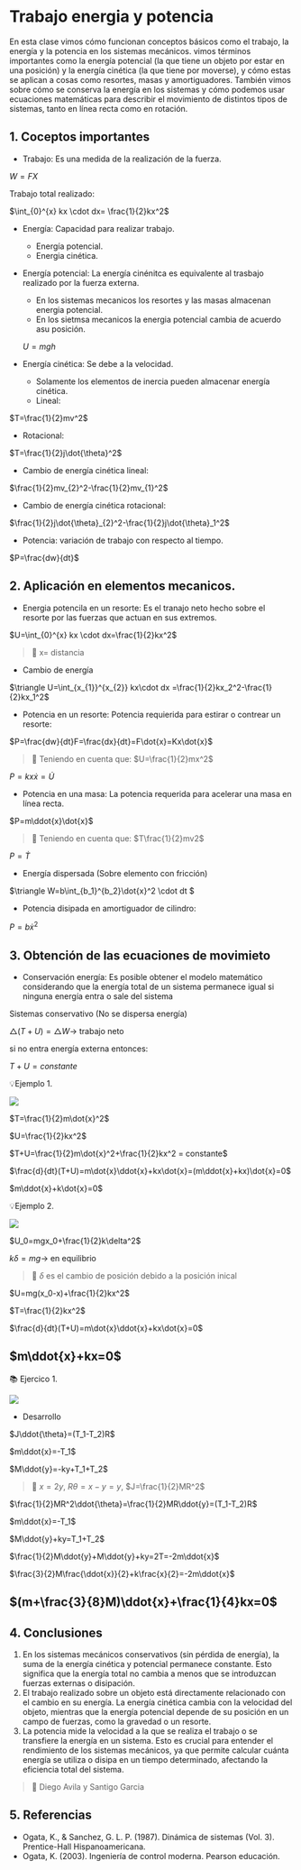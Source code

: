# Trabajo energia y potencia
En esta clase vimos cómo funcionan conceptos básicos como el trabajo, la energía y la potencia en los sistemas mecánicos. vimos términos importantes como la energía potencial (la que tiene un objeto por estar en una posición) y la energía cinética (la que tiene por moverse), y cómo estas se aplican a cosas como resortes, masas y amortiguadores. También vimos sobre cómo se conserva la energía en los sistemas y cómo podemos usar ecuaciones matemáticas para describir el movimiento de distintos tipos de sistemas, tanto en línea recta como en rotación.

## 1. Coceptos importantes

- Trabajo: Es una medida de la realización de la fuerza.

$W=FX$

Trabajo total realizado:

$\int_{0}^{x} kx \cdot dx= \frac{1}{2}kx^2$

- Energía: Capacidad para realizar trabajo.
  - Energía potencial.
  - Energia cinética.

- Energía potencial: La energía cinénitca es equivalente al trasbajo realizado por la fuerza externa.
  - En los sistemas mecanicos los resortes y las masas almacenan energia potencial.
  - En los sietmsa mecanicos la energia potencial cambia de acuerdo asu posición.
    
  $U=mgh$

- Energía cinética: Se debe a la velocidad.
  - Solamente los elementos de inercia pueden almacenar energía cinética.
  - Lineal:   

$T=\frac{1}{2}mv^2$               
  
- Rotacional:

$T=\frac{1}{2}j\dot{\theta}^2$

- Cambio de energía cinética lineal:

$\frac{1}{2}mv_{2}^2-\frac{1}{2}mv_{1}^2$

- Cambio de energía cinética rotacional:

$\frac{1}{2}j\dot{\theta}_{2}^2-\frac{1}{2}j\dot{\theta}_1^2$

- Potencia: variación de trabajo con respecto al tiempo.

$P=\frac{dw}{dt}$


## 2. Aplicación en elementos mecanicos.

- Energia potencila en un resorte: Es el tranajo neto hecho sobre el resorte por las fuerzas que actuan en sus extremos.

$U=\int_{0}^{x} kx \cdot dx=\frac{1}{2}kx^2$

>🔑 x= distancia 

- Cambio de energía

$\triangle U=\int_{x_{1}}^{x_{2}} kx\cdot dx =\frac{1}{2}kx_2^2-\frac{1}{2}kx_1^2$


- Potencia en un resorte: Potencia requierida para estirar o contrear un resorte:

$P=\frac{dw}{dt}F=\frac{dx}{dt}=F\dot{x}=Kx\dot{x}$

>🔑 Teniendo en cuenta que:
>$U=\frac{1}{2}mx^2$

$P=kx\dot{x}=\dot{U}$

- Potencia en una masa: La potencia requerida para acelerar una masa en línea recta.
  
$P=m\ddot{x}\dot{x}$

>🔑 Teniendo en cuenta que:
>$T\frac{1}{2}mv2$

$P=\dot{T}$

- Energía dispersada (Sobre elemento con fricción)

$\triangle W=b\int_{b_1}^{b_2}\dot{x}^2 \cdot dt $

- Potencia disipada en amortiguador de cilindro:

$P=b\dot{x}^2$

## 3. Obtención de las ecuaciones de movimieto

- Conservación energía: Es posible obtener el modelo matemático considerando que la energía total de un sistema permanece igual si ninguna energía entra o sale del sistema

Sistemas conservativo (No se dispersa energía)

$\triangle (T+U)=\triangle W \rightarrow$ trabajo neto

si no entra energía externa entonces:

$T+U= constante$

💡Ejemplo 1.

![](https://github.com/diegavila00/Apuntes/blob/main/TP/1.png)

$T=\frac{1}{2}m\dot{x}^2$

$U=\frac{1}{2}kx^2$

$T+U=\frac{1}{2}m\dot{x}^2+\frac{1}{2}kx^2 = constante$

$\frac{d}{dt}(T+U)=m\dot{x}\ddot{x}+kx\dot{x}=(m\ddot{x}+kx)\dot{x}=0$

$m\ddot{x}+k\dot{x}=0$


💡Ejemplo 2. 

![](https://github.com/diegavila00/Apuntes/blob/main/TP/2.png)

$U_0=mgx_0+\frac{1}{2}k\delta^2$

$k\delta= mg \rightarrow$ en equilibrio

>🔑
>$\delta$
> es el cambio de posición debido a la posición inical 

$U=mg(x_0-x)+\frac{1}{2}kx^2$

$T=\frac{1}{2}kx^2$

$\frac{d}{dt}(T+U)=m\dot{x}\ddot{x}+kx\dot{x}=0$

$m\ddot{x}+kx=0$
-

📚 Ejercico 1. 

![](https://github.com/diegavila00/Apuntes/blob/main/TP/3.png)

- Desarrollo

$J\ddot{\theta}=(T_1-T_2)R$

$m\ddot{x}=-T_1$

$M\ddot{y}=-ky+T_1+T_2$

>🔑
>$x=2y$,
>$R\theta=x-y=y$,
>$J=\frac{1}{2}MR^2$

$\frac{1}{2}MR^2\ddot{\theta}=\frac{1}{2}MR\ddot{y}=(T_1-T_2)R$

$m\ddot{x}=-T_1$

$M\ddot{y}+ky=T_1+T_2$

$\frac{1}{2}M\ddot{y}+M\ddot{y}+ky=2T=-2m\ddot{x}$

$\frac{3}{2}M\frac{\ddot{x}}{2}+k\frac{x}{2}=-2m\ddot{x}$

$(m+\frac{3}{8}M)\ddot{x}+\frac{1}{4}kx=0$
-

## 4. Conclusiones 

1. En los sistemas mecánicos conservativos (sin pérdida de energía), la suma de la energía cinética y potencial permanece constante. Esto significa que la energía total no cambia a menos que se introduzcan fuerzas externas o disipación.
2. El trabajo realizado sobre un objeto está directamente relacionado con el cambio en su energía. La energía cinética cambia con la velocidad del objeto, mientras que la energía potencial depende de su posición en un campo de fuerzas, como la gravedad o un resorte.
3. La potencia mide la velocidad a la que se realiza el trabajo o se transfiere la energía en un sistema. Esto es crucial para entender el rendimiento de los sistemas mecánicos, ya que permite calcular cuánta energía se utiliza o disipa en un tiempo determinado, afectando la eficiencia total del sistema.

>🔑 Diego Avila
>y
>Santigo Garcia 

## 5. Referencias 

- Ogata, K., & Sanchez, G. L. P. (1987). Dinámica de sistemas (Vol. 3). Prentice-Hall Hispanoamericana.
- Ogata, K. (2003). Ingeniería de control moderna. Pearson educación. 


